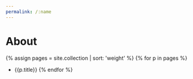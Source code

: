 ```yaml
---
permalink: /:name
---
```


# About

{% assign pages = site.collection | sort: 'weight' %}
{% for p in pages %}
* {{p.title}}
{% endfor %}
